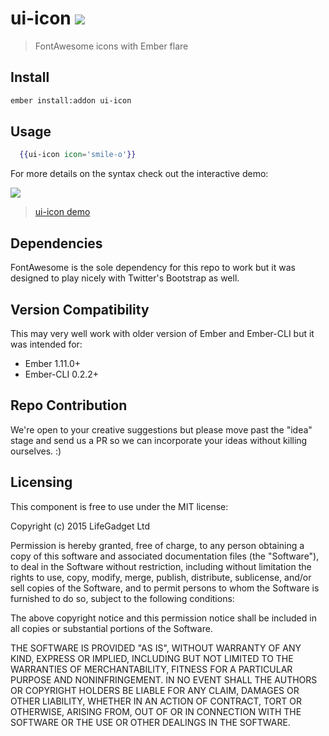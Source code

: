 # ui-icon ![ ](https://travis-ci.org/lifegadget/ui-icon.svg)
> FontAwesome icons with Ember flare

## Install ##

````bash
ember install:addon ui-icon
````

## Usage ##


````hbs
  {{ui-icon icon='smile-o'}}
````

For more details on the syntax check out the interactive demo:

![ ](/var/folders/zb/65z13rv940v04234jn3dx0140000gn/T/com.TechSmith.Snagit/2015-04-06_10-13-16.png)

> [ui-icon demo](http://current.development.ui-icon.divshot.io)
> 

## Dependencies ##

FontAwesome is the sole dependency for this repo to work but it was designed to play nicely with Twitter's Bootstrap as well.

## Version Compatibility

This may very well work with older version of Ember and Ember-CLI but it was intended for:

- Ember 1.11.0+
- Ember-CLI 0.2.2+

## Repo Contribution

We're open to your creative suggestions but please move past the "idea" stage 
and send us a PR so we can incorporate your ideas without killing ourselves. :)

## Licensing

This component is free to use under the MIT license:

Copyright (c) 2015 LifeGadget Ltd

Permission is hereby granted, free of charge, to any person obtaining a copy of
this software and associated documentation files (the "Software"), to deal in
the Software without restriction, including without limitation the rights to
use, copy, modify, merge, publish, distribute, sublicense, and/or sell copies
of the Software, and to permit persons to whom the Software is furnished to do
so, subject to the following conditions:

The above copyright notice and this permission notice shall be included in all
copies or substantial portions of the Software.

THE SOFTWARE IS PROVIDED "AS IS", WITHOUT WARRANTY OF ANY KIND, EXPRESS OR
IMPLIED, INCLUDING BUT NOT LIMITED TO THE WARRANTIES OF MERCHANTABILITY,
FITNESS FOR A PARTICULAR PURPOSE AND NONINFRINGEMENT. IN NO EVENT SHALL THE
AUTHORS OR COPYRIGHT HOLDERS BE LIABLE FOR ANY CLAIM, DAMAGES OR OTHER
LIABILITY, WHETHER IN AN ACTION OF CONTRACT, TORT OR OTHERWISE, ARISING FROM,
OUT OF OR IN CONNECTION WITH THE SOFTWARE OR THE USE OR OTHER DEALINGS IN THE
SOFTWARE.